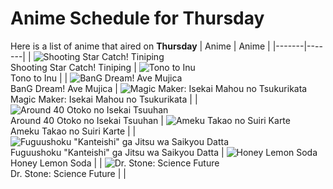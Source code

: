 # Anime Schedule for Thursday
Here is a list of anime that aired on **Thursday** 
| Anime | Anime |
|-------|-------|
| ![Shooting Star Catch! Tiniping](https://cdn.myanimelist.net/images/anime/1583/145688.webp)<br>Shooting Star Catch! Tiniping | ![Tono to Inu](https://cdn.myanimelist.net/images/anime/1614/147192.webp)<br>Tono to Inu |
| ![BanG Dream! Ave Mujica](https://cdn.myanimelist.net/images/anime/1181/148235.webp)<br>BanG Dream! Ave Mujica | ![Magic Maker: Isekai Mahou no Tsukurikata](https://cdn.myanimelist.net/images/anime/1802/146725.webp)<br>Magic Maker: Isekai Mahou no Tsukurikata |
| ![Around 40 Otoko no Isekai Tsuuhan](https://cdn.myanimelist.net/images/anime/1887/146512.webp)<br>Around 40 Otoko no Isekai Tsuuhan | ![Ameku Takao no Suiri Karte](https://cdn.myanimelist.net/images/anime/1096/147327.webp)<br>Ameku Takao no Suiri Karte |
| ![Fuguushoku "Kanteishi" ga Jitsu wa Saikyou Datta](https://cdn.myanimelist.net/images/anime/1683/146293.webp)<br>Fuguushoku "Kanteishi" ga Jitsu wa Saikyou Datta | ![Honey Lemon Soda](https://cdn.myanimelist.net/images/anime/1382/144602.webp)<br>Honey Lemon Soda |
| ![Dr. Stone: Science Future](https://cdn.myanimelist.net/images/anime/1403/146479.webp)<br>Dr. Stone: Science Future |  |
